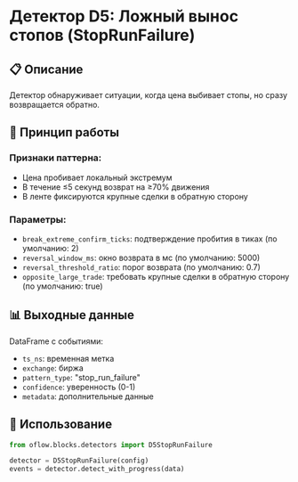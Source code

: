 # Детектор D5: Ложный вынос стопов (StopRunFailure)

## 📋 Описание

Детектор обнаруживает ситуации, когда цена выбивает стопы, но сразу возвращается обратно.

## 🔧 Принцип работы

### Признаки паттерна:
- Цена пробивает локальный экстремум
- В течение ≤5 секунд возврат на ≥70% движения
- В ленте фиксируются крупные сделки в обратную сторону

### Параметры:
- `break_extreme_confirm_ticks`: подтверждение пробития в тиках (по умолчанию: 2)
- `reversal_window_ms`: окно возврата в мс (по умолчанию: 5000)
- `reversal_threshold_ratio`: порог возврата (по умолчанию: 0.7)
- `opposite_large_trade`: требовать крупные сделки в обратную сторону (по умолчанию: true)

## 📊 Выходные данные

DataFrame с событиями:
- `ts_ns`: временная метка
- `exchange`: биржа
- `pattern_type`: "stop_run_failure"
- `confidence`: уверенность (0-1)
- `metadata`: дополнительные данные

## 🚀 Использование

```python
from oflow.blocks.detectors import D5StopRunFailure

detector = D5StopRunFailure(config)
events = detector.detect_with_progress(data)
```
